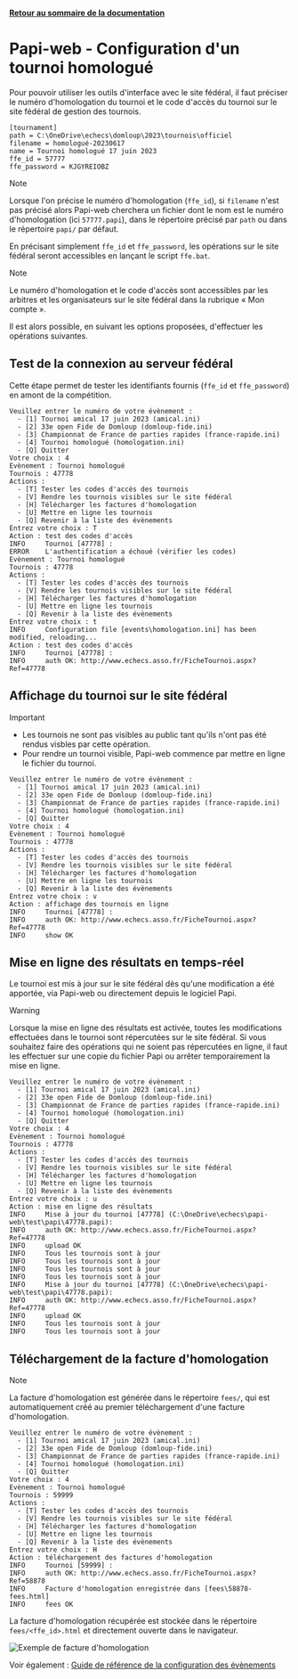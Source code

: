 **[Retour au sommaire de la documentation](../README.md)**

# Papi-web - Configuration d'un tournoi homologué

Pour pouvoir utiliser les outils d'interface avec le site fédéral, il faut préciser le numéro d'homologation du tournoi et le code d'accès du tournoi sur le site fédéral de gestion des tournois.
```
[tournament]
path = C:\OneDrive\echecs\domloup\2023\tournois\officiel
filename = homologué-20230617
name = Tournoi homologué 17 juin 2023
ffe_id = 57777
ffe_password = KJGYREIOBZ
```
> [!NOTE]
> Lorsque l'on précise le numéro d'homologation (`ffe_id`), si `filename` n'est pas précisé alors Papi-web cherchera un fichier dont le nom est le numéro d'homologation (ici `57777.papi`), dans le répertoire précisé par `path` ou dans le répertoire `papi/` par défaut.

En précisant simplement `ffe_id` et `ffe_password`, les opérations sur le site fédéral seront accessibles en lançant le script `ffe.bat`.

> [!NOTE]
> Le numéro d'homologation et le code d'accès sont accessibles par les arbitres et les organisateurs sur le site fédéral dans la rubrique « Mon compte ».

Il est alors possible, en suivant les options proposées, d'effectuer les opérations suivantes.

## Test de la connexion au serveur fédéral

Cette étape permet de tester les identifiants fournis (`ffe_id` et `ffe_password`) en amont de la compétition.

```
Veuillez entrer le numéro de votre évènement :
  - [1] Tournoi amical 17 juin 2023 (amical.ini)
  - [2] 33e open Fide de Domloup (domloup-fide.ini)
  - [3] Championnat de France de parties rapides (france-rapide.ini)
  - [4] Tournoi homologué (homologation.ini)
  - [Q] Quitter
Votre choix : 4
Evènement : Tournoi homologué
Tournois : 47778
Actions :
  - [T] Tester les codes d'accès des tournois
  - [V] Rendre les tournois visibles sur le site fédéral
  - [H] Télécharger les factures d'homologation
  - [U] Mettre en ligne les tournois
  - [Q] Revenir à la liste des évènements
Entrez votre choix : T
Action : test des codes d'accès
INFO     Tournoi [47778] :
ERROR    L'authentification a échoué (vérifier les codes)
Evènement : Tournoi homologué
Tournois : 47778
Actions :
  - [T] Tester les codes d'accès des tournois
  - [V] Rendre les tournois visibles sur le site fédéral
  - [H] Télécharger les factures d'homologation
  - [U] Mettre en ligne les tournois
  - [Q] Revenir à la liste des évènements
Entrez votre choix : t
INFO     Configuration file [events\homologation.ini] has been modified, reloading...
Action : test des codes d'accès
INFO     Tournoi [47778] :
INFO     auth OK: http://www.echecs.asso.fr/FicheTournoi.aspx?Ref=47778
```

## Affichage du tournoi sur le site fédéral

> [!IMPORTANT]
> - Les tournois ne sont pas visibles au public tant qu'ils n'ont pas été rendus visbles par cette opération.
> - Pour rendre un tournoi visible, Papi-web commence par mettre en ligne le fichier du tournoi.

```
Veuillez entrer le numéro de votre évènement :
  - [1] Tournoi amical 17 juin 2023 (amical.ini)
  - [2] 33e open Fide de Domloup (domloup-fide.ini)
  - [3] Championnat de France de parties rapides (france-rapide.ini)
  - [4] Tournoi homologué (homologation.ini)
  - [Q] Quitter
Votre choix : 4
Evènement : Tournoi homologué
Tournois : 47778
Actions :
  - [T] Tester les codes d'accès des tournois
  - [V] Rendre les tournois visibles sur le site fédéral
  - [H] Télécharger les factures d'homologation
  - [U] Mettre en ligne les tournois
  - [Q] Revenir à la liste des évènements
Entrez votre choix : v
Action : affichage des tournois en ligne
INFO     Tournoi [47778] :
INFO     auth OK: http://www.echecs.asso.fr/FicheTournoi.aspx?Ref=47778
INFO     show OK
```

## Mise en ligne des résultats en temps-réel

Le tournoi est mis à jour sur le site fédéral dès qu'une modification a été apportée, via Papi-web ou directement depuis le logiciel Papi.

> [!WARNING]
> Lorsque la mise en ligne des résultats est activée, toutes les modifications effectuées dans le tournoi sont répercutées sur le site fédéral. Si vous souhaitez faire des opérations qui ne soient pas répercutées en ligne, il faut les effectuer sur une copie du fichier Papi ou arrêter temporairement la mise en ligne.

```
Veuillez entrer le numéro de votre évènement :
  - [1] Tournoi amical 17 juin 2023 (amical.ini)
  - [2] 33e open Fide de Domloup (domloup-fide.ini)
  - [3] Championnat de France de parties rapides (france-rapide.ini)
  - [4] Tournoi homologué (homologation.ini)
  - [Q] Quitter
Votre choix : 4
Evènement : Tournoi homologué
Tournois : 47778
Actions :
  - [T] Tester les codes d'accès des tournois
  - [V] Rendre les tournois visibles sur le site fédéral
  - [H] Télécharger les factures d'homologation
  - [U] Mettre en ligne les tournois
  - [Q] Revenir à la liste des évènements
Entrez votre choix : u
Action : mise en ligne des résultats
INFO     Mise à jour du tournoi [47778] (C:\OneDrive\echecs\papi-web\test\papi\47778.papi):
INFO     auth OK: http://www.echecs.asso.fr/FicheTournoi.aspx?Ref=47778
INFO     upload OK
INFO     Tous les tournois sont à jour
INFO     Tous les tournois sont à jour
INFO     Tous les tournois sont à jour
INFO     Tous les tournois sont à jour
INFO     Mise à jour du tournoi [47778] (C:\OneDrive\echecs\papi-web\test\papi\47778.papi):
INFO     auth OK: http://www.echecs.asso.fr/FicheTournoi.aspx?Ref=47778
INFO     upload OK
INFO     Tous les tournois sont à jour
INFO     Tous les tournois sont à jour
```


## Téléchargement de la facture d'homologation

> [!NOTE]
> La facture d'homologation est générée dans le répertoire `fees/`, qui est automatiquement créé au premier téléchargement d'une facture d'homologation.

```
Veuillez entrer le numéro de votre évènement :
  - [1] Tournoi amical 17 juin 2023 (amical.ini)
  - [2] 33e open Fide de Domloup (domloup-fide.ini)
  - [3] Championnat de France de parties rapides (france-rapide.ini)
  - [4] Tournoi homologué (homologation.ini)
  - [Q] Quitter
Votre choix : 4
Evènement : Tournoi homologué
Tournois : 59999
Actions :
  - [T] Tester les codes d'accès des tournois
  - [V] Rendre les tournois visibles sur le site fédéral
  - [H] Télécharger les factures d'homologation
  - [U] Mettre en ligne les tournois
  - [Q] Revenir à la liste des évènements
Entrez votre choix : H
Action : téléchargement des factures d'homologation
INFO     Tournoi [59999] :
INFO     auth OK: http://www.echecs.asso.fr/FicheTournoi.aspx?Ref=58878
INFO     Facture d'homologation enregistrée dans [fees\58878-fees.html]
INFO     fees OK
```

La facture d'homologation récupérée est stockée dans le répertoire `fees/<ffe_id>.html` et directement ouverte dans le navigateur.

![Exemple de facture d'homologation](images/fees.jpg)

Voir également : [Guide de référence de la configuration des évènements](40-ref.md)

